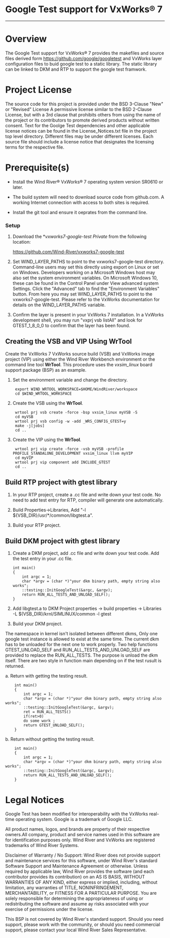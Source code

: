 Google Test support for VxWorks® 7
===
---

# Overview

The Google Test support for VxWorks® 7 provides the makefiles and source 
files derived form https://github.com/google/googletest and VxWorks layer
configuration files to buid google test to a static library. The static 
library can be linked to DKM and RTP to support the google test framwork.

# Project License

The source code for this project is provided under the BSD 3-Clause "New" or 
"Revised" License A permissive license similar to the BSD 2-Clause License, 
but with a 3rd clause that prohibits others from using the name of the project
or its contributors to promote derived products without written consent.
Text for the Goolge Test dependencies and other applicable license notices can
be found in the License_Notices.txt file in the project top level directory. 
Different files may be under different licenses. Each source file should 
include a license notice that designates the licensing terms for the respective
file.

# Prerequisite(s)

* Install the Wind River® VxWorks® 7 operating system version SR0610 or later.

* The build system will need to download source code from github.com.  A
  working Internet connection with access to both sites is required.

* Install the git tool and ensure it oeprates from the command line.

### Setup

1. Download the **vxworks7-google-test Private* from the following location:

   https://github.com/Wind-River/vxworks7-google-test

2. Set WIND_LAYER_PATHS to point to the vxworks7-google-test directory. 
Command-line users may set this directly using export on Linux or set on 
Windows. Developers working on a Microsoft Windows host may also set the system
environment variables. On Microsoft Windows 10, these can be found in the 
Control Panel under View advanced system Settings. Click the "Advanced" tab to
find the "Environment Variables" button. From here you may set WIND_LAYER_PATHS
to point to the vxworks7-google-test. Please refer to the VxWorks 
documentation for details on the WIND_LAYER_PATHS variable.

2. Confirm the layer is present in your VxWorks 7 installation. In a VxWorks 
development shell, you may run "vxprj vsb listAll" and look for GTEST_1_8_0_0
to confirm that the layer has been found.


## Creating the VSB and VIP Using WrTool

Create the VxWorks 7 VxWorks source build (VSB) and VxWorks image project (VIP) using either the Wind River Workbench environment or the command line tool **WrTool**. This procedure uses the *vxsim_linux* board support package (BSP) as an example.  

1. Set the environment variable and change the directory.

        export WIND_WRTOOL_WORKSPACE=$HOME/WindRiver/workspace   
        cd $WIND_WRTOOL_WORKSPACE

2. Create the VSB using the **WrTool**.

        wrtool prj vsb create -force -bsp vxsim_linux myVSB -S
        cd myVSB
        wrtool prj vsb config -w -add _WRS_CONFIG_GTEST=y
        make -j[jobs]  
        cd ..

3. Create the VIP using the **WrTool**.

        wrtool prj vip create -force -vsb myVSB -profile PROFILE_STANDALONE_DEVELOPMENT vxsim_linux llvm myVIP
        cd myVIP
        wrtool prj vip component add INCLUDE_GTEST
        cd ..


## Build RTP project with gtest library

1.  In your RTP project, create a .cc file and write down your test code. 
    No need to add test entry for RTP, compiler will generate one automatically.

2.  Build Properties->Libraries, Add "-l ${VSB_DIR}/usr/*/common/libgtest.a". 

3.  Build your RTP project.


## Build DKM project with gtest library

1.  Create a DKM project, add .cc file and write down your test code. Add the test entry in your .cc file. 

        int main()
        {
            int argc = 1;
            char *argv = (char *)"your dkm binary path, empty string also works";
            ::testing::InitGoogleTest(&argc, &argv);
            return RUN_ALL_TESTS_AND_UNLOAD_SELF();
        }
   
2.  Add libgtest.a to DKM Project properties -> build properties -> Libraries
        -L $(VSB_DIR)/krnl/SIMLINUX/common
        -l gtest

3.  Build your DKM project.


The namespace in kernel isn't isolated between different dkms, Only one google test instance is allowed 
to exist at the same time. The current dkm has to be unloaded for the next one to work properly.
Two help functions GTEST_UNLOAD_SELF and RUN_ALL_TESTS_AND_UNLOAD_SELF are provided to
replace the  RUN_ALL_TESTS. The purpose is unload the dkm itself.
There are two style in function main depending on if the test rusult is returned.

a. Return with getting the testing result.

        int main()
        {
            int argc = 1;
            char *argv = (char *)"your dkm binary path, empty string also works";
            ::testing::InitGoogleTest(&argc, &argv);
            ret = RUN_ALL_TESTS()
            if(ret>0)
            do some work ;
            return GTEST_UNLOAD_SELF();
        }
 
b.  Return without getting the testing result.

        int main()
        {
            int argc = 1;
            char *argv = (char *)"your dkm binary path, empty string also works";
            ::testing::InitGoogleTest(&argc, &argv);
            return RUN_ALL_TESTS_AND_UNLOAD_SELF();
        }


# Legal Notices

Google Test has been modified for interoperability with the VxWorks real-time
operating system. Google is a trademark of Google LLC.

All product names, logos, and brands are property of their respective owners.All
company, product and service names used in this software are for identification
purposes only. Wind River and VxWorks are registered trademarks of Wind River
Systems.

Disclaimer of Warranty / No Support: Wind River does not provide support and
maintenance services for this software, under Wind River's standard Software
Support and Maintenance Agreement or otherwise. Unless required by applicable
law, Wind River provides the software (and each contributor provides its
contribution) on an AS IS BASIS, WITHOUT WARRANTIES OF ANY KIND, either express
or implied, including, without limitation, any warranties of TITLE,
NONINFRINGEMENT, MERCHANTABILITY, or FITNESS FOR A PARTICULAR PURPOSE. You are
solely responsible for determining the appropriateness of using or
redistributing the software and assume ay risks associated with your exercise of
permissions under the license.

This BSP is not covered by Wind River's standard support. Should you need
support, please work with the community, or should you need commercial support,
please contact your local Wind River Sales Representative.

